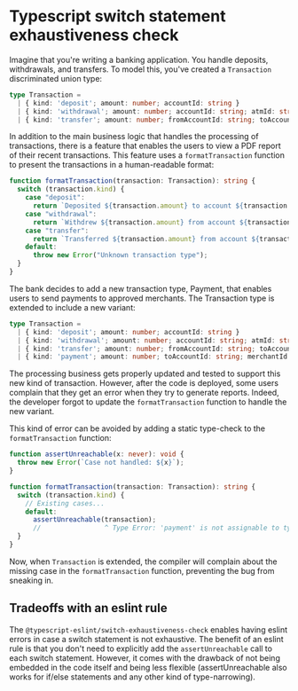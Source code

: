 # Typescript switch statement exhaustiveness check

Imagine that you're writing a banking application. You handle deposits, withdrawals, and transfers. To model this,
you've created a `Transaction` discriminated union type:

```typescript
type Transaction =
  | { kind: 'deposit'; amount: number; accountId: string }
  | { kind: 'withdrawal'; amount: number; accountId: string; atmId: string }
  | { kind: 'transfer'; amount: number; fromAccountId: string; toAccountId: string }
```

In addition to the main business logic that handles the processing
of transactions, there is a feature that enables the users to view
a PDF report of their recent transactions. This feature uses a `formatTransaction` function
to present the transactions in a human-readable format:

```typescript
function formatTransaction(transaction: Transaction): string {
  switch (transaction.kind) {
    case "deposit":
      return `Deposited ${transaction.amount} to account ${transaction.accountId}`;
    case "withdrawal":
      return `Withdrew ${transaction.amount} from account ${transaction.accountId} at ATM ${transaction.atmId}`;
    case "transfer":
      return `Transferred ${transaction.amount} from account ${transaction.fromAccountId} to account ${transaction.toAccountId}`;
    default:
      throw new Error("Unknown transaction type");
  }
}
```

The bank decides to add a new transaction type, Payment, that enables users to send payments to approved
merchants. The Transaction type is extended to include a new variant:

```typescript
type Transaction =
  | { kind: 'deposit'; amount: number; accountId: string }
  | { kind: 'withdrawal'; amount: number; accountId: string; atmId: string }
  | { kind: 'transfer'; amount: number; fromAccountId: string; toAccountId: string }
  | { kind: 'payment'; amount: number; toAccountId: string; merchantId: string }
```

The processing business gets properly updated and tested to support this new kind of transaction. However, after the
code is deployed, some users complain that they get an error when they try to generate reports. Indeed, the
developer forgot to update the `formatTransaction` function to handle the new variant.

This kind of error can be avoided by adding a static type-check to the `formatTransaction` function:

```typescript
function assertUnreachable(x: never): void {
  throw new Error(`Case not handled: ${x}`);
}

function formatTransaction(transaction: Transaction): string {
  switch (transaction.kind) {
    // Existing cases...
    default:
      assertUnreachable(transaction);
      //                ^ Type Error: 'payment' is not assignable to type never.
  }
}
```

Now, when `Transaction` is extended, the compiler will complain about the missing case in
the `formatTransaction` function, preventing the bug from sneaking in.

## Tradeoffs with an eslint rule

The `@typescript-eslint/switch-exhaustiveness-check` enables having eslint errors in
case a switch statement is not exhaustive. The benefit of an eslint rule is that
you don't need to explicitly add the `assertUnreachable` call to each switch statement. However,
it comes with the drawback of not being embedded in the code itself and being less flexible
(assertUnreachable also works for if/else statements and any other kind of type-narrowing).
